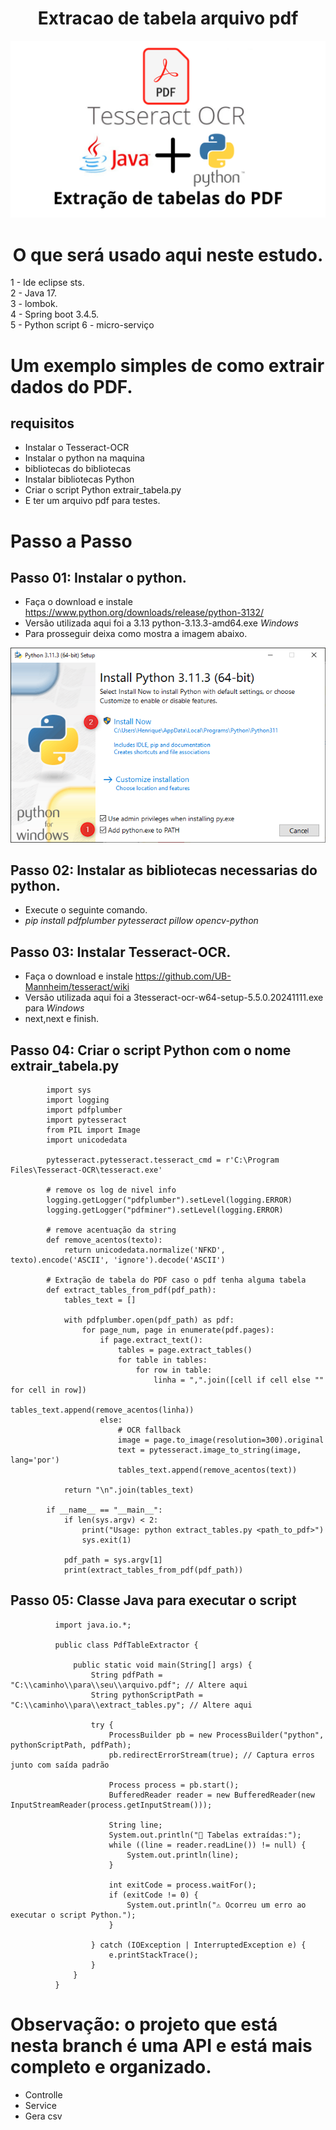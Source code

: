 <h1 align="center"> 
  Extracao de tabela arquivo pdf 
</h1>

<p align="center">
  <img src="https://github.com/EduardoNofre/extracao-tabelas-pdf/blob/main/apresentador%20bancada%20.png"/>  
</p>

<h1 align="center">
   O que será usado aqui neste estudo.
</h1>

1 - Ide eclipse sts.<br>
2 - Java 17.<br>
3 - lombok.<br>
4 - Spring boot 3.4.5.<br>
5 - Python script
6 - micro-serviço

# Um exemplo simples de como extrair dados do PDF.

## requisitos
   - Instalar o Tesseract-OCR 
   - Instalar o python na maquina
   - bibliotecas do bibliotecas
   - Instalar bibliotecas Python
   - Criar o script Python extrair_tabela.py
   - E ter um arquivo pdf para testes.
     
# Passo a Passo 

## Passo 01: Instalar o python.
  - Faça o download e instale https://www.python.org/downloads/release/python-3132/
  - Versão utilizada aqui foi a 3.13 python-3.13.3-amd64.exe *Windows*
  - Para prosseguir deixa como mostra a imagem abaixo.

  <p align="center">
  <img src="https://github.com/EduardoNofre/extracao-tabelas-pdf/blob/main/03.png"/>  
</p>

## Passo 02: Instalar as bibliotecas necessarias do python.
   - Execute o seguinte comando.
   - *pip install pdfplumber pytesseract pillow opencv-python*

## Passo 03: Instalar Tesseract-OCR.
  - Faça o download  e instale https://github.com/UB-Mannheim/tesseract/wiki
  - Versão utilizada aqui foi a 3tesseract-ocr-w64-setup-5.5.0.20241111.exe para *Windows*
  - next,next e finish.

## Passo 04: Criar o script Python com o nome extrair_tabela.py

            import sys
            import logging
            import pdfplumber
            import pytesseract
            from PIL import Image
            import unicodedata
            
            pytesseract.pytesseract.tesseract_cmd = r'C:\Program Files\Tesseract-OCR\tesseract.exe'
            
            # remove os log de nivel info
            logging.getLogger("pdfplumber").setLevel(logging.ERROR)
            logging.getLogger("pdfminer").setLevel(logging.ERROR)
            
            # remove acentuação da string
            def remove_acentos(texto):
                return unicodedata.normalize('NFKD', texto).encode('ASCII', 'ignore').decode('ASCII')
            
            # Extração de tabela do PDF caso o pdf tenha alguma tabela 
            def extract_tables_from_pdf(pdf_path):
                tables_text = []
            
                with pdfplumber.open(pdf_path) as pdf:
                    for page_num, page in enumerate(pdf.pages):
                        if page.extract_text():
                            tables = page.extract_tables()
                            for table in tables:
                                for row in table:
                                    linha = ",".join([cell if cell else "" for cell in row])
                                    tables_text.append(remove_acentos(linha))
                        else:
                            # OCR fallback
                            image = page.to_image(resolution=300).original
                            text = pytesseract.image_to_string(image, lang='por')
                            tables_text.append(remove_acentos(text))
            
                return "\n".join(tables_text)
            
            if __name__ == "__main__":
                if len(sys.argv) < 2:
                    print("Usage: python extract_tables.py <path_to_pdf>")
                    sys.exit(1)
            
                pdf_path = sys.argv[1]
                print(extract_tables_from_pdf(pdf_path))

## Passo 05:  Classe Java para executar o script

              import java.io.*;
              
              public class PdfTableExtractor {
              
                  public static void main(String[] args) {
                      String pdfPath = "C:\\caminho\\para\\seu\\arquivo.pdf"; // Altere aqui
                      String pythonScriptPath = "C:\\caminho\\para\\extract_tables.py"; // Altere aqui
              
                      try {
                          ProcessBuilder pb = new ProcessBuilder("python", pythonScriptPath, pdfPath);
                          pb.redirectErrorStream(true); // Captura erros junto com saída padrão
              
                          Process process = pb.start();
                          BufferedReader reader = new BufferedReader(new InputStreamReader(process.getInputStream()));
              
                          String line;
                          System.out.println("📄 Tabelas extraídas:");
                          while ((line = reader.readLine()) != null) {
                              System.out.println(line);
                          }
              
                          int exitCode = process.waitFor();
                          if (exitCode != 0) {
                              System.out.println("⚠️ Ocorreu um erro ao executar o script Python.");
                          }
              
                      } catch (IOException | InterruptedException e) {
                          e.printStackTrace();
                      }
                  }
              }
  
# Observação: o projeto que está nesta branch é uma API e está mais completo e organizado.
   - Controlle
   - Service
   - Gera csv


